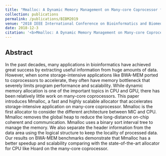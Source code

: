 ```yaml
---
title: "Mmalloc: A Dynamic Memory Management on Many-core Coprocessor for the Acceleration of Storage-intensive Bioinformatics Application"
collection: publications
permalink: /publications/BIBM2019
venue: "2018 IEEE International Conference on Bioinformatics and Biomedicine (BIBM 2018)"
date: 2018-12-3
citation: '<b>Mmalloc: A Dynamic Memory Management on Many-core Coprocessor for the Acceleration of Storage-intensive Bioinformatics Application</b>. Zihao Wang, <b>Mingzhe Zhang</b>, Jingrong Zhang, Rui Yan, Xiaohua Wan, Zhiyong Liu, Fa Zhang, Xuefeng Cui. <i>2018 IEEE International Conference on Bioinformatics and Biomedicine</i>. <b>BIBM 2018</b>.'
---
```


## Abstract
In the past decades, many applications in bioinformatics have achieved great success by extracting useful information from huge amounts of data. However, when some storage-intensive applications like BWA-MEM ported to coprocessors to accelerate, they often have memory bottleneck that severely limits program performance and scalability. While dynamic memory allocation is one of the important topics in CPU and GPU, there has been relatively little work on many-core coprocessors. This paper introduces Mmalloc, a fast and highly scalable allocator that accelerates storage-intensive application on many-core coprocessor. Mmalloc is the first allocator to consider the different architecture between MIC and CPU. Mmalloc removes the global heap to reduce the long-distance on-chip coherent and communication. Mmalloc uses a binary sort interval tree to manage the memory. We also separate the header information from the data area using the logical structure to keep the locality of processed data. Our results on BWA-MEM benchmarks demonstrate that Mmalloc has a better speedup and scalability comparing with the state-of-the-art allocator for CPU like Hoard on the many-core coprocessor.